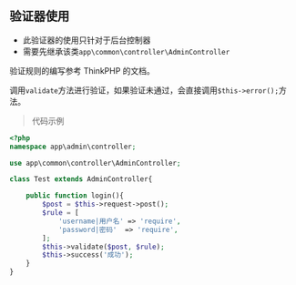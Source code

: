 ## 验证器使用

- 此验证器的使用只针对于后台控制器
- 需要先继承该类`app\common\controller\AdminController`

验证规则的编写参考 ThinkPHP 的文档。

调用`validate`方法进行验证，如果验证未通过，会直接调用`$this->error();`方法。

> 代码示例

```php
<?php
namespace app\admin\controller;

use app\common\controller\AdminController;

class Test extends AdminController{

    public function login(){
        $post = $this->request->post();
        $rule = [
            'username|用户名' => 'require',
            'password|密码'  => 'require',
        ];
        $this->validate($post, $rule);
        $this->success('成功');
    }
}
```
